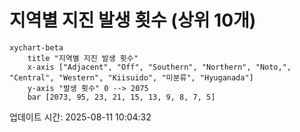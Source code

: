 # 지역별 지진 발생 횟수 (상위 10개)

```mermaid
xychart-beta
    title "지역별 지진 발생 횟수"
    x-axis ["Adjacent", "Off", "Southern", "Northern", "Noto,", "Central", "Western", "Kiisuido", "미분류", "Hyuganada"]
    y-axis "발생 횟수" 0 --> 2075
    bar [2073, 95, 23, 21, 15, 13, 9, 8, 7, 5]
```

업데이트 시간: 2025-08-11 10:04:32
